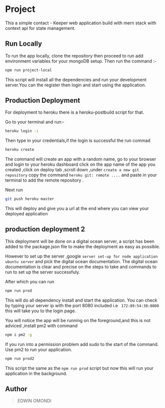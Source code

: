 # Project
This a simple contact - Keeper web application build with mern stack with context api for state management.


## Run Locally

To run the app locally, clone the repository then proceed to run add environment variables for your mongoDB setup. Then run the command :-

```bash
npm run project-local

```

This script will install all the dependencies and run your development server.You can the register then login  and start using the application.


## Production Deployment

For deployment to heroku there is a heroku-postbuild script for that.

Go to your terminal and run:-

```bash
heroku login -i

```
Then type in your credentials,if the login is successful the run commad 

```bash
heroku create

```
The command will create an app with a random name, go to your browser and login to your heroku dashboard click on the app name of the app you created ,click on deploy tab ,scroll down ,under ``create a new git repository`` copy the command `heroku git: remote ....` and paste in your terminal to add the remote repository .

Next run 

```bash
git push heroku master

```

This will deploy and give you a url at the end where you can view your deployed application


## production deployment 2

This deployment will be done on a digital ocean server, a script has been added to the package.json file to make the deployment
as easy as possible.

However to set up the server ,google ``server set-up for node application ubuntu server`` and pick the digital ocean documentation.
The digital ocean documentation is clear and precise on the steps to take and commands to run to set up the server successfuly. 

After which you can run 

```bash
npm run prod 

```

This will do all dependency install and start the application. You can check by typing your server ip with the port 8080 included  i.e ` 172:89:54:30:8080` this will take you to the login page. 


You will notice the app will be running on the foreground,and this is not adviced ,install pm2 with command 

```bash
npm i pm2 -g

```

If you run into a permission problem add sudo to the start of the command. Use pm2 to run your application.

```bash
npm run prod2

```

This script the same as the `npm run prod` script but now this will run your application in the background.


## Author

>EDWIN OMONDI

